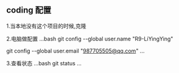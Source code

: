 ## coding 配置

1.当本地没有这个项目的时候,克隆

2.电脑做配置
...bash
git config --global user.name "R9-LiYingYing"

git config --global user.email "987705505@qq.com"
...

3.查看状态
...bash
git status
...